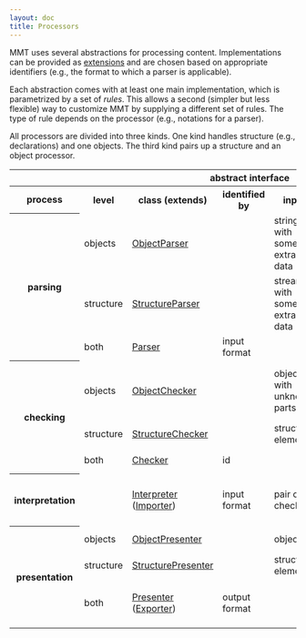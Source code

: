 ```yaml
---
layout: doc
title: Processors
---
```



MMT uses several abstractions for processing content.
Implementations can be provided as [extensions](index.html) and are chosen based on appropriate identifiers (e.g., the format to which a parser is applicable).

Each abstraction comes with at least one main implementation, which is parametrized by a set of *rules*.
This allows a second (simpler but less flexible) way to customize MMT by supplying a different set of rules.
The type of rule depends on the processor (e.g., notations for a parser).

All processors are divided into three kinds. One kind handles structure (e.g., declarations) and one objects. The third kind pairs up a structure and an object processor. 

<table>
    <tr>
        <td/>
        <td/>
        <th colspan="4">abstract interface</th>
        <th colspan="3">main implementation(s)</th>
    </tr>
    <tr>
        <th>process</th>
        <th>level</th>
        <th>class (extends)</th>
        <th>identified by</th>
        <th>input</th>
        <th>output</th>
        <th>class</th>
        <th>parametrized by set of</th>
        <th>identifier</th>
    </tr>
    <tr>
        <th rowspan="3">parsing</th>
        <td>objects</td>
        <td><a href="https://uniformal.github.io/apidoc/index.html#info.kwarc.mmt.api.parser.ObjectParser">ObjectParser</a></td>
        <td></td>
        <td>string with some extra data</td>
        <td>object</td>
        <td><a href="https://uniformal.github.io/apidoc/index.html#info.kwarc.mmt.api.parser.NotationBasedParser">NotationBasedParser</a></td>
        <td>notations in scope</td>
        <td></td>
    </tr>
    <tr>
        <td>structure</td>
        <td><a href="https://uniformal.github.io/apidoc/index.html#info.kwarc.mmt.api.parser.StructureParser">StructureParser</a></td>
        <td></td>
        <td>stream with some extra data</td>
        <td>document</td>
        <td><a href="https://uniformal.github.io/apidoc/index.html#info.kwarc.mmt.api.parser.KeywordBasedParser">KeywordBasedParser</a></td>
        <td>keyword handlers</td>
        <td></td>
    </tr>
    <tr>
        <td>both</td>
        <td><a href="https://uniformal.github.io/apidoc/index.html#info.kwarc.mmt.api.parser.Parser">Parser</a></td>
        <td>input format</td>
        <td></td>
        <td></td>
        <td colspan="2"><pre>new KeywordBasedParser(new NotationBasedParser)</pre></td>
        <td>"mmt"</td>
    </tr>
    <tr>
        <th rowspan="3">checking</th>
        <td>objects</td>
        <td><a href="https://uniformal.github.io/apidoc/index.html#info.kwarc.mmt.api.checking.ObjectChecker">ObjectChecker</a></td>
        <td></td>
        <td>object with unknown parts</td>
        <td>object with unknown parts inferred</td>
        <td><a href="https://uniformal.github.io/apidoc/index.html#info.kwarc.mmt.api.checking.RuleBasedChecker">RuleBasedChecker</a></td>
        <td>typing rules in scope</td>
        <td></td>
    </tr>
    <tr>
        <td>structure</td>
        <td><a href="https://uniformal.github.io/apidoc/index.html#info.kwarc.mmt.api.checking.StructureChecker">StructureChecker</a></td>
        <td></td>
        <td>structural element</td>
        <td>nothing</td>
        <td><a href="https://uniformal.github.io/apidoc/index.html#info.kwarc.mmt.api.checking.MMTStructureChecker">MMTStructureChecker</a></td>
        <td>not parametrized</td>
        <td></td>
    </tr>
    <tr>
        <td>both</td>
        <td><a href="https://uniformal.github.io/apidoc/index.html#info.kwarc.mmt.api.checking.Checker">Checker</a></td>
        <td>id</td>
        <td></td>
        <td></td>
        <td colspan="2"><pre>new MMTStructureChecker(new RuleBasedChecker)</pre></td>
        <td>"mmt"</td>
    </tr>
    <tr>
        <th>interpretation</th>
        <td></td>
        <td><a href="https://uniformal.github.io/apidoc/index.html#info.kwarc.mmt.api.checking.Interpreter">Interpreter</a> (<a href="https://uniformal.github.io/apidoc/index.html#info.kwarc.mmt.api.archives.Importer">Importer</a>)</td>
        <td>input format</td><td colspan="2">pair of parser and checker</td>
        <td colspan="2">
<pre>
new TwoStepInterpreter(
  new KeywordBasedParser(new NotationBasedParser),
  new MMTStructureChecker(new RuleBasedChecker)
)</pre></td>
        <td>"mmt"</td>
    </tr>
    <tr>
        <th rowspan="3">presentation</th>
        <td>objects</td>
        <td><a href="https://uniformal.github.io/apidoc/index.html#info.kwarc.mmt.api.presentation.ObjectPresenter">ObjectPresenter</a></td>
        <td></td>
        <td>object</td>
        <td>according to format</td>
        <td><a href="https://uniformal.github.io/apidoc/index.html#info.kwarc.mmt.api.presentation.NotationBasedPresenter">NotationBasedPresenter</a> <a href="https://uniformal.github.io/apidoc/index.html#info.kwarc.mmt.api.presentation.MathMLPresenter">MathMLPresenter</a></td>
        <td>notations in scope</td>
        <td></td>
    </tr>
    <tr>
        <td>structure</td>
        <td><a href="https://uniformal.github.io/apidoc/index.html#info.kwarc.mmt.api.presentation.StructurePresenter">StructurePresenter</a></td>
        <td></td>
        <td>structural element</td>
        <td>according to format</td>
        <td><a href="https://uniformal.github.io/apidoc/index.html#info.kwarc.mmt.api.presentation.MMTStructurePresenter">MMTStructurePresenter</a> <a href="https://uniformal.github.io/apidoc/index.html#info.kwarc.mmt.api.presentation.HTMLPresenter">HTMLPresenter</a></td>
        <td>not parametrized</td>
        <td></td>
    </tr>
    <tr>
        <td>both</td>
        <td><a href="https://uniformal.github.io/apidoc/index.html#info.kwarc.mmt.api.presentation.Presenter">Presenter</a> (<a href="https://uniformal.github.io/apidoc/index.html#info.kwarc.mmt.api.archives.Exporter">Exporter</a>)</td>
        <td>output format</td>
        <td></td>
        <td></td>
        <td colspan="2">
<pre>
new MMTStructurePresenter(new NotationBasedPresenter)
new HTMLPresenter(new MathMLPresenter)</pre></td>
        <td>"present-text-notations"<br/>"html"</td>
    </tr>
</table>